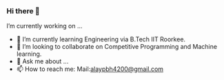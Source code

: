 ### Hi there 👋

<!--
**acoustic-reaper/acoustic-reaper** is a ✨ _special_ ✨ repository because its `README.md` (this file) appears on your GitHub profile.

Here are some ideas to get you started:

- 🔭 I’m currently working on ...
- 🌱 I’m currently learning ...
- 👯 I’m looking to collaborate on ...
- 🤔 I’m looking for help with ...
- 💬 Ask me about ...
- 📫 How to reach me: ...
- 😄 Pronouns: ...
- ⚡ Fun fact: ...
-->I’m currently working on ...
- 🌱 I’m currently learning Engineering via B.Tech IIT Roorkee.
- 👯 I’m looking to collaborate on Competitive Programming and Machine learning.
- 💬 Ask me about ...
- 📫 How to reach me: Mail:alaypbh4200@gmail.com
